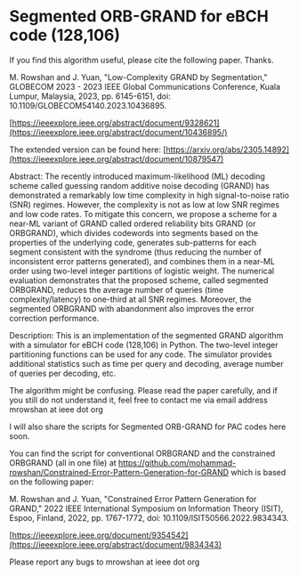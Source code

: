 # Segmented ORB-GRAND for eBCH code (128,106)
If you find this algorithm useful, please cite the following paper. Thanks.

M. Rowshan and J. Yuan, "Low-Complexity GRAND by Segmentation," GLOBECOM 2023 - 2023 IEEE Global Communications Conference, Kuala Lumpur, Malaysia, 2023, pp. 6145-6151, doi: 10.1109/GLOBECOM54140.2023.10436895.

[https://ieeexplore.ieee.org/abstract/document/9328621](https://ieeexplore.ieee.org/abstract/document/10436895/)

The extended version can be found here: [https://arxiv.org/abs/2305.14892](https://ieeexplore.ieee.org/abstract/document/10879547)

Abstract: The recently introduced maximum-likelihood (ML) decoding scheme called guessing random additive noise decoding (GRAND) has demonstrated a remarkably low time complexity in high signal-to-noise ratio (SNR) regimes. However, the complexity is not as low at low SNR regimes and low code rates. To mitigate this concern, we propose a scheme for a near-ML variant of GRAND called ordered reliability bits GRAND (or ORBGRAND), which divides codewords into segments based on the properties of the underlying code, generates sub-patterns for each segment consistent with the syndrome (thus reducing the number of inconsistent error patterns generated), and combines them in a near-ML order using two-level integer partitions of logistic weight. The numerical evaluation demonstrates that the proposed scheme, called segmented ORBGRAND, reduces the average number of queries (time complexity/latency) to one-third at all SNR regimes. Moreover, the segmented ORBGRAND with abandonment also improves the error correction performance.

Description: 
This is an implementation of the segmented GRAND algorithm with a simulator for eBCH code (128,106) in Python. The two-level integer partitioning functions can be used for any code. 
The simulator provides additional statistics such as time per query and decoding, average number of queries per decoding, etc.

The algorithm might be confusing. Please read the paper carefully, and if you still do not understand it, feel free to contact me via email address mrowshan at ieee dot org

I will also share the scripts for Segmented ORB-GRAND for PAC codes here soon.

You can find the script for conventional ORBGRAND and the constrained ORBGRAND (all in one file) at https://github.com/mohammad-rowshan/Constrained-Error-Pattern-Generation-for-GRAND which is based on the following paper:

M. Rowshan and J. Yuan, "Constrained Error Pattern Generation for GRAND," 2022 IEEE International Symposium on Information Theory (ISIT), Espoo, Finland, 2022, pp. 1767-1772, doi: 10.1109/ISIT50566.2022.9834343.

[https://ieeexplore.ieee.org/document/9354542](https://ieeexplore.ieee.org/abstract/document/9834343)

Please report any bugs to mrowshan at ieee dot org
